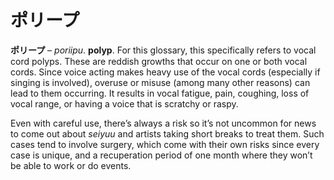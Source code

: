 # ポリープ

**ポリープ** – *poriipu*. **polyp**. For this glossary, this specifically refers to vocal cord polyps. These are reddish growths that occur on one or both vocal cords. Since voice acting makes heavy use of the vocal cords (especially if singing is involved), overuse or misuse (among many other reasons) can lead to them occurring. It results in vocal fatigue, pain, coughing, loss of vocal range, or having a voice that is scratchy or raspy.  
  
Even with careful use, there’s always a risk so it’s not uncommon for news to come out about *seiyuu* and artists taking short breaks to treat them. Such cases tend to involve surgery, which come with their own risks since every case is unique, and a recuperation period of one month where they won’t be able to work or do events.
